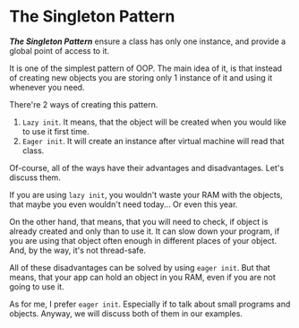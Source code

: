# The Singleton Pattern
**_The Singleton Pattern_** ensure a class has only one instance, and provide a global point of access to it.

It is one of the simplest pattern of OOP. 
The main idea of it, is that instead of creating new objects you are storing only 1 instance of it 
and using it whenever you need.

There're 2 ways of creating this pattern.
1. `Lazy init`. It means, that the object will be created when you would like to use it first time.
2. `Eager init`. It will create an instance after virtual machine will read that class.

Of-course, all of the ways have their advantages and disadvantages.
Let's discuss them.

If you are using `lazy init`, you wouldn't waste your RAM with the objects, that maybe you even wouldn't need today...
Or even this year.

On the other hand, that means, that you will need to check, if object is already created and only than to use it. 
It can slow down your program, if you are using that object often enough in different places of your object. 
And, by the way, it's not thread-safe.

All of these disadvantages can be solved by using `eager init`. 
But that means, that your app can hold an object in you RAM, even if you are not going to use it.

As for me, I prefer `eager init`. Especially if to talk about small programs and objects. 
Anyway, we will discuss both of them in our examples.